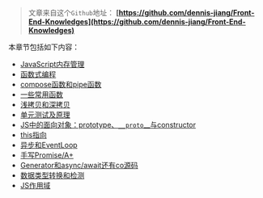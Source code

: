 
> 文章来自这个`Github`地址： 
**[https://github.com/dennis-jiang/Front-End-Knowledges](https://github.com/dennis-jiang/Front-End-Knowledges)**


本章节包括如下内容：

* [JavaScript内存管理](/docs/JavaScript/MemoryManagement.md)
* [函数式编程](/docs/JavaScript/FunctionalProgramming.md)
* [compose函数和pipe函数](/docs/JavaScript/ComposePipe.md)
* [一些常用函数](/docs/JavaScript/CommonFunctions.md)
* [浅拷贝和深拷贝](/docs/JavaScript/Copy.md)
* [单元测试及原理](/docs/JavaScript/UnitTest.md)
* [JS中的面向对象：prototype、`__proto`__与constructor](/docs/JavaScript/myPrototype.md)
* [this指向](/docs/JavaScript/this.md)
* [异步和EventLoop](/docs/JavaScript/AsyncAndEventLoop.md)
* [手写Promise/A+](/docs/JavaScript/Promise.md)
* [Generator和async/await还有co源码](/docs/JavaScript/Generator.md)
* [数据类型转换和检测](/docs/JavaScript/Types.md)
* [JS作用域](/docs/JavaScript/Scope.md)

